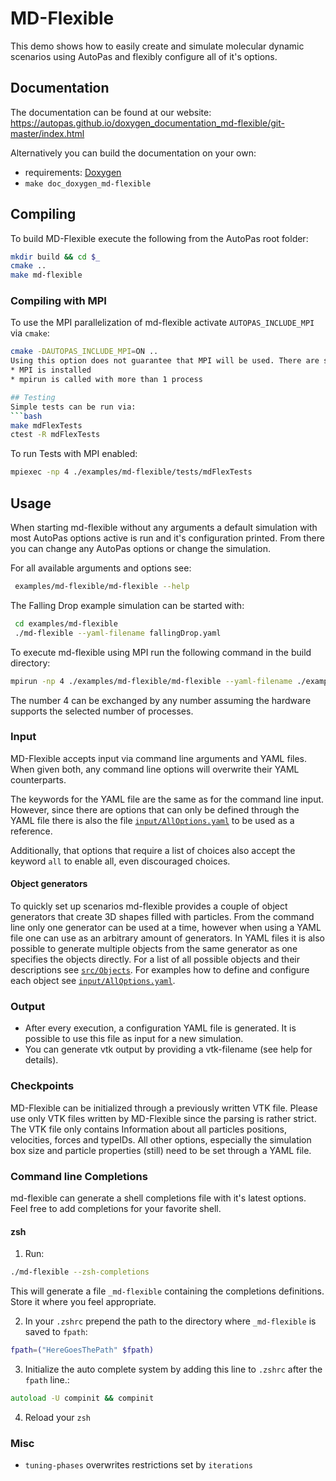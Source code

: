# MD-Flexible

This demo shows how to easily create and simulate molecular dynamic
scenarios using AutoPas and flexibly configure all of it's options.

## Documentation
The documentation can be found at our website:
 <https://autopas.github.io/doxygen_documentation_md-flexible/git-master/index.html>

Alternatively you can build the documentation on your own:
* requirements: [Doxygen](http://www.doxygen.nl/)
* `make doc_doxygen_md-flexible`

## Compiling
To build MD-Flexible execute the following from the AutoPas root folder:
```bash
mkdir build && cd $_
cmake ..
make md-flexible
```

### Compiling with MPI
To use the MPI parallelization of md-flexible activate `AUTOPAS_INCLUDE_MPI` via `cmake`:
```bash
cmake -DAUTOPAS_INCLUDE_MPI=ON ..
Using this option does not guarantee that MPI will be used. There are some additional requirements:
* MPI is installed
* mpirun is called with more than 1 process

## Testing
Simple tests can be run via:
```bash
make mdFlexTests
ctest -R mdFlexTests
```
To run Tests with MPI enabled:
```bash
mpiexec -np 4 ./examples/md-flexible/tests/mdFlexTests
```

## Usage

When starting md-flexible without any arguments a default simulation with
most AutoPas options active is run and it's configuration printed. From
there you can change any AutoPas options or change the simulation.

For all available arguments and options see:
```bash
 examples/md-flexible/md-flexible --help
```

The Falling Drop example simulation can be started with:
```bash
 cd examples/md-flexible
 ./md-flexible --yaml-filename fallingDrop.yaml
```

To execute md-flexible using MPI run the following command in the build directory:
```bash
mpirun -np 4 ./examples/md-flexible/md-flexible --yaml-filename ./examples/md-flexible/fallingDrop.yaml
```
The number 4 can be exchanged by any number assuming the hardware supports the selected number of processes.

### Input

MD-Flexible accepts input via command line arguments and YAML files.
When given both, any command line options will overwrite their YAML
counterparts.

The keywords for the YAML file are the same as for the command line
input. However, since there are options that can only be defined
through the YAML file there is also the file [`input/AllOptions.yaml`](https://github.com/AutoPas/AutoPas/blob/master/examples/md-flexible/input/AllOptions.yaml)
to be used as a reference.

Additionally, that options that require a list of choices also
accept the keyword `all` to enable all, even discouraged choices.

#### Object generators

To quickly set up scenarios md-flexible provides a couple of object
generators that create 3D shapes filled with particles. From the command line
only one generator can be used at a time, however when using a YAML file one
can use as an arbitrary amount of generators. In YAML files it is also
possible to generate multiple objects from the same generator as one
specifies the objects directly. For a list of all possible objects and their
descriptions see [`src/Objects`](https://autopas.github.io/doxygen_documentation_md-flexible/git-master/dir_8e5023335c6d80afeb9fe41ac1daf95f.html).
For examples how to define and configure each object see [`input/AllOptions.yaml`](https://github.com/AutoPas/AutoPas/blob/master/examples/md-flexible/input/AllOptions.yaml).

### Output

* After every execution, a configuration YAML file is generated. It is
possible to use this file as input for a new simulation.
* You can generate vtk output by providing a vtk-filename
(see help for details).

### Checkpoints

MD-Flexible can be initialized through a previously written VTK file.
Please use only VTK files written by MD-Flexible since the parsing is
rather strict. The VTK file only contains Information about all
particles positions, velocities, forces and typeIDs. All other options,
especially the simulation box size and particle properties (still) need
to be set through a YAML file.

### Command line Completions

md-flexible can generate a shell completions file with it's latest options.
Feel free to add completions for your favorite shell.

#### zsh

1. Run:
```zsh
./md-flexible --zsh-completions
```
This will generate a file `_md-flexible` containing the completions definitions. 
Store it where you feel appropriate.
 
2. In your `.zshrc` prepend the path to the directory where `_md-flexible` is saved to `fpath`:
```zsh
fpath=("HereGoesThePath" $fpath)
```

3. Initialize the auto complete system by adding this line to `.zshrc` after the `fpath` line.:
```zsh
autoload -U compinit && compinit
```

4. Reload your `zsh`

### Misc

* `tuning-phases` overwrites restrictions set by `iterations`
